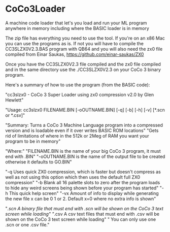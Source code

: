 # CoCo3Loader
A machine code loader that let's you load and run your ML program anywhere in memory including where the BASIC loader is in memory

The zip file has everything you need to use the tool.  If you're on an x86 Mac you can use the programs as is.  If not you will have to compile the CC3SLZX0V2.3.BAS program with QB64 and you will also need the zx0 file compiled from Einar Saukas, https://github.com/einar-saukas/ZX0


Once you have the CC3SLZX0V2.3 file compiled and the zx0 file compiled and in the same directory use the ./CC3SLZX0V2.3 on your CoCo 3 binary program.

Here's a summary of how to use the program (from the BASIC code):

"cc3slzx0 - CoCo 3 Super Loader using zx0 compression v2.0 by Glen Hewlett"

"Usage: cc3slzx0 FILENAME.BIN [-oOUTNAME.BIN] [-q] [-b] [-h] [-v] [*.scn or *.csv]"

"Summary: Turns a CoCo 3 Machine Language program into a compressed version and is loadable even if it over writes BASIC ROM locations"
"Gets rid of limitations of where in the 512k or 2Meg of RAM you want your program to be in memory"

"Where:"
"FILENAME.BIN   is the name of your big CoCo 3 program, it must end with .BIN"
"-oOUTNAME.BIN  is the name of the output file to be created otherwise it defaults to GO.BIN"

"-q     Uses quick ZX0 compression, which is faster but doesn't compress as well as not using this option which then uses the default full ZX0 compression"
"-b     Blank all 16 palette slots to zero after the program loads to hide any weird screens being shown before your program has started"
"-h     This quick help screen"
"-vx    Amount of info to display while generating the new file x can be 0 1 or 2.  Default x=0 where no extra info is shown"

"*.scn  A binary file that must end with .scn will be shown on the CoCo 3 text screen while loading"
"*.csv  A csv text files that must end with .csv will be shown on the CoCo 3 text screen while loading"
"       You can only use one .scn or one .csv file."
